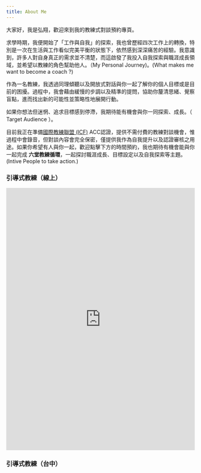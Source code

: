 ```yaml
---
title: About Me
---
```


大家好，我是弘翔，歡迎來到我的教練式對談預約專頁。

求學時期，我便開始了「工作與自我」的探索，我也曾歷經四次工作上的轉換，特別是一次在生活與工作看似完美平衡的狀態下，依然感到深深痛苦的經驗。我意識到，許多人對自身真正的需求並不清楚，而這啟發了我投入自我探索與職涯成長領域，並希望以教練的角色幫助他人。（My Personal Journey)。(What makes me want to become a coach ?)

作為一名教練，我透過同理傾聽以及開放式對話與你一起了解你的個人目標或是目前的困擾。過程中，我會藉由緩慢的步調以及精準的提問，協助你釐清思緒、覺察盲點，進而找出新的可能性並策略性地展開行動。

如果你想法但迷惘、追求目標感到停滯，我期待能有機會與你一同探索、成長。（ Target Audience ）。

目前我正在準備[國際教練聯盟 (ICF)](https://icftaiwan.org/) ACC認證，提供不需付費的教練對談機會，惟過程中會錄音，但對談內容會完全保密，僅提供我作為自我提升以及認證審核之用途。如果你希望有人與你一起，歡迎點擊下方的時間預約，我也期待有機會能與你一起完成 **六堂教練循環**，一起探討職涯成長、目標設定以及自我探索等主題。 (Intive People to take action.)


### 引導式教練（線上）
<!-- Morgen inline widget begin -->
<iframe src="https://book.morgen.so/joseanchien/online-coaching" width="100%" height="700px" style="border: none"></iframe>
<!-- Morgen inline widget end -->

### 引導式教練（台中）
